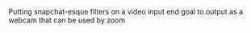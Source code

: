 Putting snapchat-esque filters on a video input
end goal to output as a webcam that can be used by zoom
